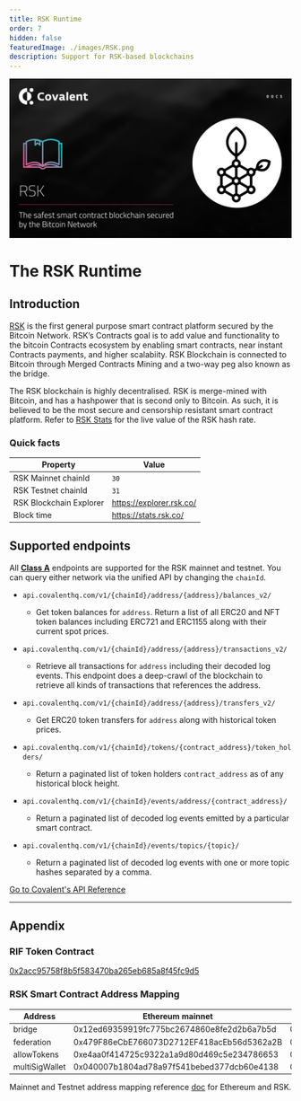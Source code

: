 ```yaml
---
title: RSK Runtime
order: 7
hidden: false
featuredImage: ./images/RSK.png
description: Support for RSK-based blockchains
---
```


![Recipe logo](./images/RSK.png)

# The RSK Runtime

## Introduction

[RSK](https://www.rsk.co/) is the first general purpose smart contract platform secured by the Bitcoin Network.
RSK’s Contracts goal is to add value and functionality to the bitcoin Contracts ecosystem by enabling smart contracts, near instant Contracts payments, and higher scalabiity.
RSK Blockchain is connected to Bitcoin through Merged
Contracts Mining and a two-way peg also known as the bridge.

The RSK blockchain is highly decentralised. RSK is merge-mined with Bitcoin, and has a hashpower that is second only to Bitcoin. As such, it is believed to be the most secure and censorship resistant smart contract platform. Refer to [RSK Stats](https://stats.rsk.co/) for the live value of the RSK hash rate.

### Quick facts

<TableWrap>

|Property|Value|
|---|---|
|RSK Mainnet chainId|`30`|
|RSK Testnet chainId|`31`|
|RSK Blockchain Explorer|https://explorer.rsk.co/|
|Block time|https://stats.rsk.co/|

</TableWrap>


<!-- ### Quickstart overview video
<YouTube id="qhibXxKANWE"/> -->


## Supported endpoints

<Aside>

All [**Class A**](https://www.covalenthq.com/docs/api/#tag--Class-A) endpoints are supported for the RSK mainnet and testnet. You can query either network via the unified API by changing the `chainId`.

</Aside>

<Definitions>

- `api.covalenthq.com/v1/{chainId}/address/{address}/balances_v2/`

  - Get token balances for `address`. Return a list of all ERC20 and NFT token balances including ERC721 and ERC1155 along with their current spot prices.

- `api.covalenthq.com/v1/{chainId}/address/{address}/transactions_v2/`

  - Retrieve all transactions for `address` including their decoded log events. This endpoint does a deep-crawl of the blockchain to retrieve all kinds of transactions that references the address.

- `api.covalenthq.com/v1/{chainId}/address/{address}/transfers_v2/`

  - Get ERC20 token transfers for `address` along with historical token prices.

- `api.covalenthq.com/v1/{chainId}/tokens/{contract_address}/token_holders/`

  - Return a paginated list of token holders `contract_address` as of any historical block height.

- `api.covalenthq.com/v1/{chainId}/events/address/{contract_address}/`

  - Return a paginated list of decoded log events emitted by a particular smart contract.

- `api.covalenthq.com/v1/{chainId}/events/topics/{topic}/`
  - Return a paginated list of decoded log events with one or more topic hashes separated by a comma.

</Definitions>


<a target="_blank" class="Button Button-is-docs-primary" href="https://www.covalenthq.com/docs/api/">Go to Covalent's API Reference</a>

--- 
## Appendix

### RIF Token Contract

[0x2acc95758f8b5f583470ba265eb685a8f45fc9d5](https://explorer.rsk.co/address/0x2acc95758f8b5f583470ba265eb685a8f45fc9d5)
### RSK Smart Contract Address Mapping

| Address | Ethereum mainnet                           | RSK                            |
| ----- | ------------------------------------------ | ------------------------------------------ |
| bridge  | 0x12ed69359919fc775bc2674860e8fe2d2b6a7b5d | 0x9d11937e2179dc5270aa86a3f8143232d6da0e69 |
| federation   | 0x479F86eCbE766073D2712EF418acEb56d5362a2B | 0xE37b6516F4FE2A27569a2751C1aD50F6340DF369 |
| allowTokens  | 0xe4aa0f414725c9322a1a9d80d469c5e234786653 | 0xe4aa0f414725c9322a1a9d80d469c5e234786653 |
| multiSigWallet   | 0x040007b1804ad78a97f541bebed377dcb60e4138 | 0x040007b1804ad78a97f541bebed377dcb60e4138 |


Mainnet and Testnet address mapping reference [doc](https://github.com/rsksmart/tokenbridge/blob/master/docs/ContractAddresses.md) for Ethereum and RSK. 
